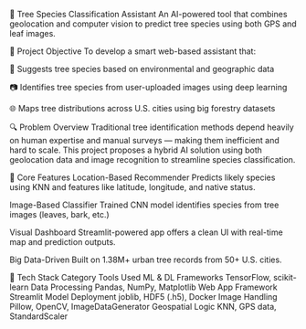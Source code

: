 🌳 Tree Species Classification Assistant
An AI-powered tool that combines geolocation and computer vision to predict tree species using both GPS and leaf images.

🎯 Project Objective
To develop a smart web-based assistant that:

📍 Suggests tree species based on environmental and geographic data

📷 Identifies tree species from user-uploaded images using deep learning

🌐 Maps tree distributions across U.S. cities using big forestry datasets

🔍 Problem Overview
Traditional tree identification methods depend heavily on human expertise and manual surveys — making them inefficient and hard to scale. This project proposes a hybrid AI solution using both geolocation data and image recognition to streamline species classification.

🧠 Core Features
Location-Based Recommender
Predicts likely species using KNN and features like latitude, longitude, and native status.

Image-Based Classifier
Trained CNN model identifies species from tree images (leaves, bark, etc.)

Visual Dashboard
Streamlit-powered app offers a clean UI with real-time map and prediction outputs.

Big Data-Driven
Built on 1.38M+ urban tree records from 50+ U.S. cities.

🧰 Tech Stack
Category	Tools Used
ML & DL Frameworks	TensorFlow, scikit-learn
Data Processing	Pandas, NumPy, Matplotlib
Web App Framework	Streamlit
Model Deployment	joblib, HDF5 (.h5), Docker
Image Handling	Pillow, OpenCV, ImageDataGenerator
Geospatial Logic	KNN, GPS data, StandardScaler
